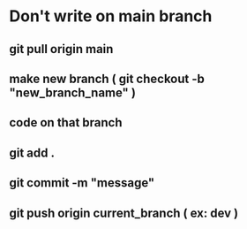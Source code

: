 # Don't write on main branch

## git pull origin main

## make new branch ( git checkout -b "new_branch_name" )

## code on that branch

## git add .

## git commit -m "message"

## git push origin current_branch ( ex: dev )
